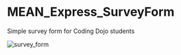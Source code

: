 # MEAN_Express_SurveyForm
Simple survey form for Coding Dojo students

![survey_form](https://user-images.githubusercontent.com/13756917/34806697-75471312-f639-11e7-905d-0f7e184829e7.png)
